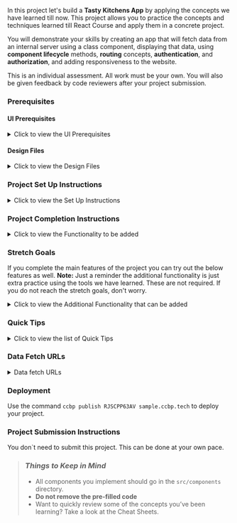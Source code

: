 In this project let's build a **Tasty Kitchens App** by applying the concepts we have learned till now. This project allows you to practice the concepts and techniques learned till React Course and apply them in a concrete project.

You will demonstrate your skills by creating an app that will fetch data from an internal server using a class component, displaying that data, using **component lifecycle** methods, **routing** concepts, **authentication**, and **authorization**, and adding responsiveness to the website.

This is an individual assessment. All work must be your own. You will also be given feedback by code reviewers after your project submission.

### Prerequisites

#### UI Prerequisites

<details>
<summary>Click to view the UI Prerequisites</summary>

- What is Figma?
  - Figma is a vector graphics editor and prototyping tool which is primarily web-based. You can check more info on the <a href="https://www.figma.com/" target="_blank">Website</a>.
- Create a Free account in Figma
  - Kindly follow the instructions as shown in <a href="https://www.youtube.com/watch?v=hrHL2VLMl7g&t=37s" target="_blank">this</a> video to create a Free Figma account.
- How to Check CSS in Figma?
  - Kindly follow the instructions as shown in <a href="https://www.youtube.com/watch?v=B242nuM3y2s" target="_blank">this</a> video to check CSS in the Figma screen.
- Export Images in Figma screen
  - Kindly follow the instructions as shown in <a href="https://www.youtube.com/watch?v=NpzL1MONwaw" target="_blank">this</a> video to export images from the Figma screen.
  - Check <a href="https://help.trydesignlab.com/hc/en-us/articles/360011010634-How-do-I-export-images-and-PDFs-from-Sketch-or-Figma-in-my-short-course-" target="_blank">this</a> reference docs to export images in Figma screen.

</details>


#### Design Files

<details>
<summary>Click to view the Design Files</summary>

- You can check the **Design Files** for different devices <a href="https://www.figma.com/file/5DK9nvTWZ4W0ytHtDrDe56/Tasty_Kitchens" target="_blank">here</a>.

</details>

### Project Set Up Instructions

<details>
<summary>Click to view the Set Up Instructions</summary>

- Download dependencies by running `npm install`
- Start up the app using `npm start`
</details>

### Project Completion Instructions

<details>
<summary>Click to view the Functionality to be added</summary>

#### Add Functionality

The app must have the following functionalities

- Login Route
  - Users should be able to login to their account by entering a valid username and password.
- Users should be able to navigate to Home, Cart routes using links in Navbar.
- When the data is being fetched then the Loading view should be displayed to the user.
- Users should be able to view the website responsively in mobile view, tablet view as well
- Home Route 
  - Navbar should contain the application title with logo, Home, Cart, and Logout button
  - Users should be able to navigate to Home route when clicking on **TASTY KITCHENS** logo.
  - Users should be able to see carousel images with its offer details.
  - Users should be able to see Popular Restaurants
  - Users should be able to see the sort by icon as shown in the figma
  - Users should be able to select the sort by icon and able to see the Popular Restaurants based on the Highest and Lowest Ratings
  - Users should be able to sort the list of Restaurants based on their ratings.
    - When user clicked the Lowest the Restaurants list should be displayed in Lowest ratings to Highest ratings
    - When user clicked the Highest the Restaurants list should be displayed in Highest ratings to Lowest ratings
  - Users can browse popular Restaurants using pagination buttons
  - Users should be able to see the footer as shown in figma
  - Users should be able to see Home with highlighted text in Navbar.
- Specific Restaurant details Route
  - When users click a restaurant in a particular list, it should open a new page with respective restaurant details
  - Users should be able to see food items list as shown in the figma screens.
- Cart Route
  - Users should be able to select the Cart link in the navbar and be able to view their selected Food items, Each food item quantity, and price of each food item in a separate page.
  - Users should be able to increase or decrease their each food item quantity and price should increase or decrease appropriately
  - Users should be able to see their order total as shown in figma
  - Users should be able to see the footer as shown in figma
  - Users should be able to see Cart with highlighted text in Navbar
  - Users should be able to see Cart Items even after the app is refreshed, store the data in local storage
- Logout Button
  - Users should be able to logout from accounts page
  - When the data is being fetched then the Loading view should be displayed to the user in all Routes.
  - Users should be able to view the website responsively in mobile view, tablet view as well.
- When the users enter invalid route in the URL then the Page not found Route should be displayed.

</details>

### Stretch Goals

If you complete the main features of the project you can try out the below features as well.
**Note:** Just a reminder the additional functionality is just extra practice using the tools we have learned. These are not required. If you do not reach the stretch goals, don't worry.

<details>
<summary>Click to view the Additional Functionality that can be added</summary>

- Profile Route
  - Users should be able to select and view basic profile details using the Profile in the navbar in a separate page.
- Search Functionality
  - Users should be able to search for popular restaurants.
  - Users should be able to browse search results using pagination buttons.
  - When the user provides the restaurant name which is not in the database then the No results view should be displayed.
  - When the users click a restaurant, it should open a new page with respective restaurant details
- Restaurants Availability Route
  - Users should be able to see the restaurant immediate availability time if the restaurant is closed currently
- Backend Implementation:
  - As we are already familiar with nodejs, implement all the APIs used in this project using node js.


</details>

### Quick Tips

<details>
<summary>Click to view the list of Quick Tips</summary>

- You can use React-slick third party library to implement offers carousel
  - React Slick <a href="https://react-slick.neostack.com/docs/get-started" target="_blank">Documentation</a>
  - React Slick implementation <a href="https://codesandbox.io/s/solitary-shadow-g7c3d" target="_blank">CodeSandbox</a>

</details>

### Data Fetch URLs

<details>
<summary>Data fetch URLs</summary>


- **Note:** Use the values in the APIS as shown below
  - The value of the query parameter **limit** should always be `9`
  - The value of the query parameter **offset** can be calculated using the below formula 
  

    ```js
    const offset = (activePage - 1) * limit
    ```
    
  - **Note** - Use the below sample code snippet to make a POST request on Login using valid username and password

    ```js
    const options = {
        method: 'POST',
        body: JSON.stringify(userDetails),
    }
    ```
- Login Route:
  - Get Request Token:

    ```js
    "https://apis.ccbp.in/login"
    ```
    - Sample request object:

      ```example
      {
        "username": "rahul",
        "password": "rahul@2021",
      }
      ```
      
   - Valid credentials

    ```example
        username: rahul
        password: rahul@2021
    ```
    - Sample response object:

      ```json
      {
        "jwt_token":"eyJhbGciOiJIUzI1NiIsInR5cCI6IkpXVCJ9.eyJ1c2VybmFtZSI6InJhaHVsIiwicm9sZSI6IlBSSU1FX1VTRVIiLCJpYXQiOjE2MTk2Mjg2MTN9.nZDlFsnSWArLKKeF0QbmdVfLgzUbx1BGJsqa2kc_21Y"
      }
      ```


- Home Route: 
  - Get Carousel Images:
  
    ```js
    "https://apis.ccbp.in/restaurants-list/offers"
    ```
  - Sample response object:

    ```example
    {
        "offers": [
           {
            "image_url": "https://assets.ccbp.in/frontend/react-js/restaurants-app-project/carousel-images-jammu-special.jpg",
            "id": 1
           },
            .....
          ]
    }
    ```
      
  - Get Restaurants List:  
  
    ```js
    "https://apis.ccbp.in/restaurants-list?offset=${offset}&limit=${LIMIT}"
    ```
    
    - Sample response object:
    
    ```example
    {
        "restaurants": [
        {
            "has_online_delivery": true,
            "user_rating": {
            "rating_text": "Very Good",
            "rating_color": "5BA829",
            "total_reviews": 155,
            "rating": 4.3
            },
            "name": "Broasted Friend Chicken (BFC)",
            "has_table_booking": 0,
            "is_delivering_now": 0,
            "cost_for_two": 1500,
            "cuisine": "North Indian, Fast Food",
            "image_url": "https://www.franchisezing.com/franchise/wp-content/uploads/2016/02/chole-bhature.jpg",
            "id": "2300058",
            "menu_type": "NON-VEG",
            "location": "plot no 23, Silicon Valley, Hyderabad, Telangana 500081",
            "opens_at": "10:00 AM Tomorrow",
            "group_by_time": true
        },
        ....
    ],
    "total": 30
    }
    ```
    
  - SortBy Functionality:
    - **NOTE** - The selected sort by value should be given in the place of value
    
    ```js
    "https://apis.ccbp.in/restaurants-list?sort_by_rating={selectedSortByValue}"
    ```
    
    ```js
    // Example URL with query parameters and values
    const apiUrl = "https://apis.ccbp.in/restaurants-list?offset=${offset}&limit=${LIMIT}&sort_by_rating=${selectedSortValue}"
    ```
    
  - Search Functionality:
    - **NOTE** - The value of the search input should be given in the place of value
    
    ```js
    "https://apis.ccbp.in/restaurants-list?search=${searchInput}"
    ```

    ```js
    // Example URL with query parameters and values
    const apiUrl = 'https://apis.ccbp.in/restaurants-list?search=hotel&offset=0&limit=9&sort_by_rating=low';
    ```
    
- Specific Restaurant Details Route:
  - **NOTE** - The value of the path parameter **id** should be `id` value of the each Restaurant

  - Get Restaurant Details:

    ```js
    "https://apis.ccbp.in/restaurants-list/${id}"
    ```
  - Sample response object :
    
    ```example
    {
        "rating": 3.6,
        "id": "3200283",
        "name": "Miss.Ice Cream",
        "cost_for_two": 700,
        "cuisine": "Bakery",
        "image_url":"https://b.zmtcdn.com/data/pictures/3/2200283/2f0442152a13a183aaf62065e4689158_featured_v2.jpg",
        "reviews_count": 51,
        "opens_at": "12:00 PM, Tomorrow",
        "location": "Domalguda, Himayatnagar, Hyderabad",
        "items_count": 45,
        "food_items": [
        {
            "name": "Chicken Roast",
            "cost": 660,
            "food_type": "NON-VEG",
            "image_url":"https://americanhomecook.com/wp-content/uploads/2019/11/Thanksgiving-Roast-Chicken2.jpg",
            "id": "7352a58f-3228-4c7c-bd98-f66423f6bdcf"
        },
        .....
        ]
    }
    ```
</details>

### Deployment

Use the command `ccbp publish RJSCPP63AV sample.ccbp.tech` to deploy your project.

### Project Submission Instructions

You don`t need to submit this project. This can be done at your own pace.

> ### _Things to Keep in Mind_
>
> - All components you implement should go in the `src/components` directory.
> - **Do not remove the pre-filled code**
> - Want to quickly review some of the concepts you’ve been learning? Take a
>   look at the Cheat Sheets.